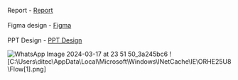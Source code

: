 Report - <a href="https://docs.google.com/document/d/1GPg0zAiwE0A0z9n381-AYssCkntHImyO2PXgGeToFY4">Report<a/><br/><br/>
Figma design - <a href="https://www.figma.com/file/ZdsaQ3T4rlTKmUhud4rZuV/Digital-Box?type=design&node-id=0-1&mode=design">Figma<a/><br/><br/>
PPT Design - <a href="https://www.canva.com/design/DAF_cj7JaCk/9A8gLASkrMzysRZrCx6MCQ/edit">PPT Design<a/><br/>

![WhatsApp Image 2024-03-17 at 23 51 50_3a245bc6](https://github.com/Vaibhav240804/Hack-O-Hire/assets/101107216/d78724f9-3372-46a0-97a5-0dbb8d8acfbe)
![C:\Users\ditec\AppData\Local\Microsoft\Windows\INetCache\IE\ORHE25U8\Flow[1].png]
